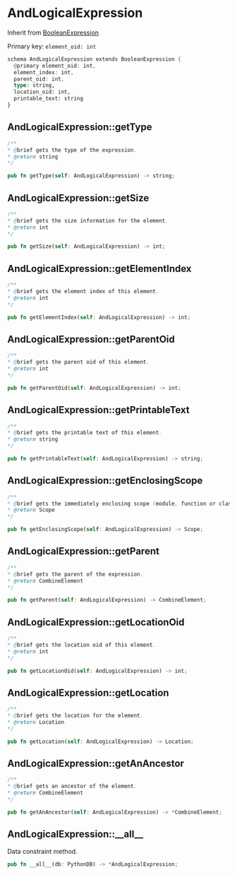 # AndLogicalExpression

Inherit from [BooleanExpression](./BooleanExpression.md)

Primary key: `element_oid: int`

```rust
schema AndLogicalExpression extends BooleanExpression {
  @primary element_oid: int,
  element_index: int,
  parent_oid: int,
  type: string,
  location_oid: int,
  printable_text: string
}
```
## AndLogicalExpression::getType

```java
/**
* @brief gets the type of the expression.
* @return string
*/
```
```rust
pub fn getType(self: AndLogicalExpression) -> string;
```
## AndLogicalExpression::getSize

```java
/**
* @brief gets the size information for the element.
* @return int
*/
```
```rust
pub fn getSize(self: AndLogicalExpression) -> int;
```
## AndLogicalExpression::getElementIndex

```java
/**
* @brief gets the element index of this element.
* @return int
*/
```
```rust
pub fn getElementIndex(self: AndLogicalExpression) -> int;
```
## AndLogicalExpression::getParentOid

```java
/**
* @brief gets the parent oid of this element.
* @return int
*/
```
```rust
pub fn getParentOid(self: AndLogicalExpression) -> int;
```
## AndLogicalExpression::getPrintableText

```java
/**
* @brief gets the printable text of this element.
* @return string
*/
```
```rust
pub fn getPrintableText(self: AndLogicalExpression) -> string;
```
## AndLogicalExpression::getEnclosingScope

```java
/**
* @brief gets the immediately enclosing scope (module, function or class) whose body contains this statement.
* @return Scope 
*/
```
```rust
pub fn getEnclosingScope(self: AndLogicalExpression) -> Scope;
```
## AndLogicalExpression::getParent

```java
/**
* @brief gets the parent of the expression.
* @return CombineElement 
*/
```
```rust
pub fn getParent(self: AndLogicalExpression) -> CombineElement;
```
## AndLogicalExpression::getLocationOid

```java
/**
* @brief gets the location oid of this element.
* @return int
*/
```
```rust
pub fn getLocationOid(self: AndLogicalExpression) -> int;
```
## AndLogicalExpression::getLocation

```java
/**
* @brief gets the location for the element.
* @return Location
*/
```
```rust
pub fn getLocation(self: AndLogicalExpression) -> Location;
```
## AndLogicalExpression::getAnAncestor

```java
/**
* @brief gets an ancestor of the element.
* @return CombineElement 
*/
```
```rust
pub fn getAnAncestor(self: AndLogicalExpression) -> *CombineElement;
```
## AndLogicalExpression::\_\_all\_\_

Data constraint method.

```rust
pub fn __all__(db: PythonDB) -> *AndLogicalExpression;
```
